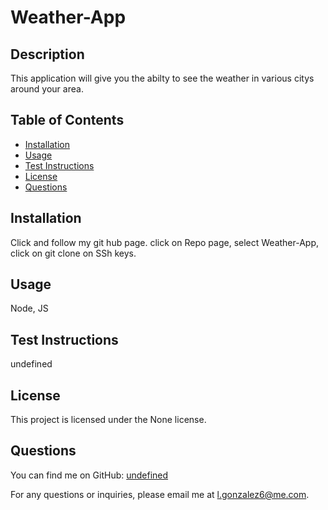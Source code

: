 # Weather-App
  
  ## Description
  This application will give you the abilty to see the weather in various citys around your area.
  
  ## Table of Contents
  - [Installation](#installation)
  - [Usage](#usage)
  - [Test Instructions](#test-instructions)
  - [License](#license)
  - [Questions](#questions)
  
  ## Installation
  Click and follow my git hub page. click on Repo page, select Weather-App, click on git clone on SSh keys. 
  
  ## Usage
  Node, JS
  
  ## Test Instructions
  undefined
  
  ## License
  This project is licensed under the None license.
  
  ## Questions
  You can find me on GitHub: [undefined](https://github.com/undefined)
  
  For any questions or inquiries, please email me at l.gonzalez6@me.com.
  